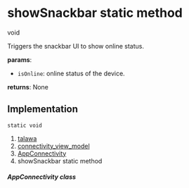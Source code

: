 
<div>

# showSnackbar static method

</div>


void 



Triggers the snackbar UI to show online status.

**params**:

-   `isOnline`: online status of the device.

**returns**: None



## Implementation

``` language-dart
static void  
```







1.  [talawa](../../index.md)
2.  [connectivity_view_model](../../view_model_connectivity_view_model/)
3.  [AppConnectivity](../../view_model_connectivity_view_model/AppConnectivity-class.md)
4.  showSnackbar static method

##### AppConnectivity class








